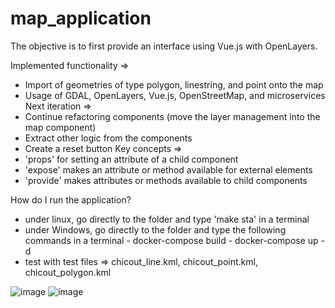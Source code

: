 # map_application

The objective is to first provide an interface using Vue.js with OpenLayers.

Implemented functionality =>
- Import of geometries of type polygon, linestring, and point onto the map
- Usage of GDAL, OpenLayers, Vue.js, OpenStreetMap, and microservices
Next iteration =>
- Continue refactoring components (move the layer management into the map component)
- Extract other logic from the components
- Create a reset button
Key concepts =>
- 'props' for setting an attribute of a child component
- 'expose' makes an attribute or method available for external elements
- 'provide' makes attributes or methods available to child components

How do I run the application?
- under linux, go directly to the folder and type 'make sta' in a terminal
- under Windows, go directly to the folder and type the following commands in a terminal 
       - docker-compose build
       - docker-compose up -d
- test with test files => chicout_line.kml, chicout_point.kml, chicout_polygon.kml

![image](https://github.com/user-attachments/assets/a5389e76-8822-4e63-8e31-7ff0894d8cd4)
![image](https://github.com/user-attachments/assets/2c90264b-ed9a-4f42-802f-5791f6052db7)

